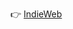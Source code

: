 <!-- slug: 2017/03/22/14 -->
<!-- published: 2017-03-22T03:46:39.404Z -->

👉 [IndieWeb](https://indieweb.org/)